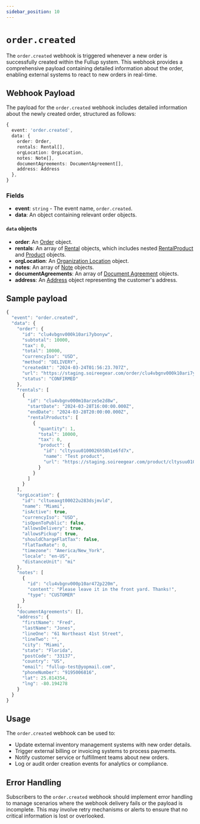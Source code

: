 ```yaml
---
sidebar_position: 10
---
```


# `order.created`

The `order.created` webhook is triggered whenever a new order is successfully created within the Fullup system. This webhook provides a comprehensive payload containing detailed information about the order, enabling external systems to react to new orders in real-time.

## Webhook Payload

The payload for the `order.created` webhook includes detailed information about the newly created order, structured as follows:

```typescript
{
  event: 'order.created',
  data: {
    order: Order,
    rentals: Rental[],
    orgLocation: OrgLocation,
    notes: Note[],
    documentAgreements: DocumentAgreement[],
    address: Address
  },
}
```

### Fields

- **event**: `string` - The event name, `order.created`.
- **data**: An object containing relevant order objects.

#### `data` objects

- **order**: An [Order](../../objects//order.md) object.
- **rentals**: An array of [Rental](../../objects//rental.md) objects, which includes nested [RentalProduct](../../objects/rental-product.md) and [Product](../../objects/product.md) objects.
- **orgLocation**: An [Organization Location](../../objects/org-location.md) object.
- **notes**: An array of [Note](../../objects/note.md) objects.
- **documentAgreements**: An array of [Document Agreement](../../objects/document-agreement.md) objects.
- **address**: An [Address](../../objects/address.md) object representing the customer's address.

## Sample payload

```typescript
{
  "event": "order.created",
  "data": {
    "order": {
      "id": "clu4vbgnv000k10ari7ybonyw",
      "subtotal": 10000,
      "tax": 0,
      "total": 10000,
      "currencyIso": "USD",
      "method": "DELIVERY",
      "createdAt": "2024-03-24T01:56:23.707Z",
      "url": "https://staging.soireegear.com/order/clu4vbgnv000k10ari7ybonyw",
      "status": "CONFIRMED"
    },
    "rentals": [
      {
        "id": "clu4vbgnv000m10arze5e2d8w",
        "startDate": "2024-03-28T16:00:00.000Z",
        "endDate": "2024-03-28T20:00:00.000Z",
        "rentalProducts": [
          {
            "quantity": 1,
            "total": 10000,
            "tax": 0,
            "product": {
              "id": "cltysuu0100026h58h1e6fd7x",
              "name": "Test product",
              "url": "https://staging.soireegear.com/product/cltysuu0100026h58h1e6fd7x/test-product"
            }
          }
        ]
      }
    ],
    "orgLocation": {
      "id": "cltueaxgt00022u283dsjmvld",
      "name": "Miami",
      "isActive": true,
      "currencyIso": "USD",
      "isOpenToPublic": false,
      "allowsDelivery": true,
      "allowsPickup": true,
      "shouldChargeFlatTax": false,
      "flatTaxRate": 0,
      "timezone": "America/New_York",
      "locale": "en-US",
      "distanceUnit": "mi"
    },
    "notes": [
      {
        "id": "clu4vbgnv000p10ar472p220m",
        "content": "Please leave it in the front yard. Thanks!",
        "type": "CUSTOMER"
      }
    ],
    "documentAgreements": [],
    "address": {
      "firstName": "Fred",
      "lastName": "Jones",
      "lineOne": "61 Northeast 41st Street",
      "lineTwo": "",
      "city": "Miami",
      "state": "Florida",
      "postCode": "33137",
      "country": "US",
      "email": "fullup-test@yopmail.com",
      "phoneNumber": "9195006816",
      "lat": 25.814354,
      "lng": -80.194278
    }
  }
}
```

## Usage

The `order.created` webhook can be used to:

- Update external inventory management systems with new order details.
- Trigger external billing or invoicing systems to process payments.
- Notify customer service or fulfillment teams about new orders.
- Log or audit order creation events for analytics or compliance.

## Error Handling

Subscribers to the `order.created` webhook should implement error handling to manage scenarios where the webhook delivery fails or the payload is incomplete. This may involve retry mechanisms or alerts to ensure that no critical information is lost or overlooked.
